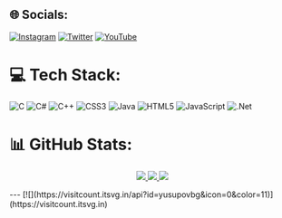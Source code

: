 
## 🌐 Socials:
[![Instagram](https://img.shields.io/badge/Instagram-%23E4405F.svg?logo=Instagram&logoColor=white)](https://instagram.com/yusupovbg) [![Twitter](https://img.shields.io/badge/Twitter-%231DA1F2.svg?logo=Twitter&logoColor=white)](https://twitter.com/yusupovbg) [![YouTube](https://img.shields.io/badge/YouTube-%23FF0000.svg?logo=YouTube&logoColor=white)](https://youtube.com/@bkhtdev) 

# 💻 Tech Stack:
![C](https://img.shields.io/badge/c-%2300599C.svg?style=flat-square&logo=c&logoColor=white) ![C#](https://img.shields.io/badge/c%23-%23239120.svg?style=flat-square&logo=c-sharp&logoColor=white) ![C++](https://img.shields.io/badge/c++-%2300599C.svg?style=flat-square&logo=c%2B%2B&logoColor=white) ![CSS3](https://img.shields.io/badge/css3-%231572B6.svg?style=flat-square&logo=css3&logoColor=white) ![Java](https://img.shields.io/badge/java-%23ED8B00.svg?style=flat-square&logo=java&logoColor=white) ![HTML5](https://img.shields.io/badge/html5-%23E34F26.svg?style=flat-square&logo=html5&logoColor=white) ![JavaScript](https://img.shields.io/badge/javascript-%23323330.svg?style=flat-square&logo=javascript&logoColor=%23F7DF1E) ![.Net](https://img.shields.io/badge/.NET-5C2D91?style=flat-square&logo=.net&logoColor=white)
# 📊 GitHub Stats:
<p align="center">
  <a href="https://github.com/yusupovbg">
    <img src="http://github-profile-summary-cards.vercel.app/api/cards/profile-details?username=yusupovbg&theme=transparent" />
  </a>
  <a href="https://github.com/yusupovbg">
    <img src="https://github-readme-streak-stats.herokuapp.com/?user=yusupovbg&hide_border=true&card_width=338&theme=transparent" />
  </a>
  <a href="https://github.com/yusupovbg">
    <img src="http://github-profile-summary-cards.vercel.app/api/cards/stats?username=yusupovbg&theme=transparent" />
  </a>
</p>
---
[![](https://visitcount.itsvg.in/api?id=yusupovbg&icon=0&color=11)](https://visitcount.itsvg.in)

<!-- Proudly created with GPRM ( https://gprm.itsvg.in ) -->
